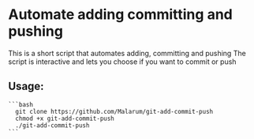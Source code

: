 # Automate adding committing and pushing
This is a short script that automates adding, committing and pushing 
The script is interactive and lets you choose if you want to commit or push

## Usage:

````
```bash
  git clone https://github.com/Malarum/git-add-commit-push
  chmod +x git-add-commit-push
  ./git-add-commit-push
```

 
